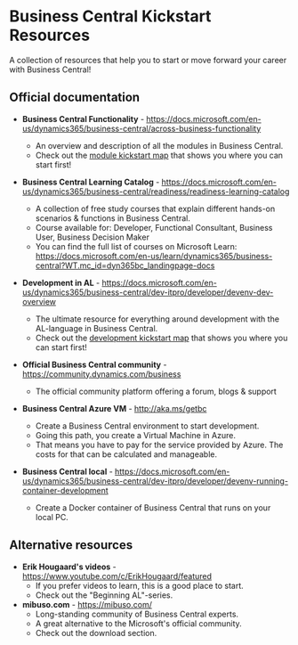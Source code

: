# Business Central Kickstart Resources

A collection of resources that help you to start or move forward your career with Business Central!

## Official documentation

- **Business Central Functionality** - https://docs.microsoft.com/en-us/dynamics365/business-central/across-business-functionality
  - An overview and description of all the modules in Business Central. 
  - Check out the [module kickstart map](https://github.com/HannesHolst1/bc-kickstart/tree/master/modules%20kickstart) that shows you where you can start first! 
- **Business Central Learning Catalog** - https://docs.microsoft.com/en-us/dynamics365/business-central/readiness/readiness-learning-catalog
  - A collection of free study courses that explain different hands-on scenarios & functions in Business Central.
  - Course available for: Developer, Functional Consultant, Business User, Business Decision Maker
  - You can find the full list of courses on Microsoft Learn: https://docs.microsoft.com/en-us/learn/dynamics365/business-central?WT.mc_id=dyn365bc_landingpage-docs
- **Development in AL** - https://docs.microsoft.com/en-us/dynamics365/business-central/dev-itpro/developer/devenv-dev-overview
  - The ultimate resource for everything around development with the AL-language in Business Central.
  - Check out the [development kickstart map](https://github.com/HannesHolst1/bc-kickstart/tree/master/development%20kickstart) that shows you where you can start first! 
- **Official Business Central community** - https://community.dynamics.com/business
  - The official community platform offering a forum, blogs & support

- **Business Central Azure VM** - http://aka.ms/getbc
  - Create a Business Central environment to start development.
  - Going this path, you create a Virtual Machine in Azure. 
  - That means you have to pay for the service provided by Azure. The costs for that can be calculated and manageable.
- **Business Central local** - https://docs.microsoft.com/en-us/dynamics365/business-central/dev-itpro/developer/devenv-running-container-development
  - Create a Docker container of Business Central that runs on your local PC.



## Alternative resources

- **Erik Hougaard's videos** - https://www.youtube.com/c/ErikHougaard/featured
  - If you prefer videos to learn, this is a good place to start. 
  - Check out the "Beginning AL"-series.
- **mibuso.com** - https://mibuso.com/
  - Long-standing community of Business Central experts.
  - A great alternative to the Microsoft's official community.
  - Check out the download section. 



